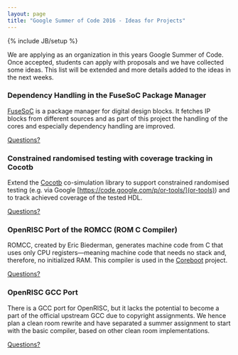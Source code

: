 ```yaml
---
layout: page
title: "Google Summer of Code 2016 - Ideas for Projects"
---
```

{% include JB/setup %}

We are applying as an organization in this years Google Summer of
Code. Once accepted, students can apply with proposals and we have
collected some ideas. This list will be extended and more details
added to the ideas in the next weeks.

### Dependency Handling in the FuseSoC Package Manager

[FuseSoC](https://github.com/olofk/fusesoc) is a package manager for
digital design blocks. It fetches IP blocks from different sources and
as part of this project the handling of the cores and especially
dependency handling are improved.

[Questions?](mailto:gsoc@fossi-foundation.org)

### Constrained randomised testing with coverage tracking in Cocotb

Extend the [Cocotb](http://potential.ventures/cocotb/) co-simulation
library to support constrained randomised testing (e.g. via Google
[https://code.google.com/p/or-tools/](or-tools)) and to track achieved
coverage of the tested HDL.

[Questions?](mailto:gsoc@fossi-foundation.org)

### OpenRISC Port of the ROMCC (ROM C Compiler)

ROMCC, created by Eric Biederman, generates machine code from C that
uses only CPU registers—meaning machine code that needs no stack and,
therefore, no initialized RAM. This compiler is used in the
[Coreboot](https://www.coreboot.org/) project.

[Questions?](mailto:gsoc@fossi-foundation.org)

### OpenRISC GCC Port

There is a GCC port for OpenRISC, but it lacks the potential to become
a part of the official upstream GCC due to copyright assignments. We
hence plan a clean room rewrite and have separated a summer assignment
to start with the basic compiler, based on other clean room
implementations.

[Questions?](mailto:gsoc@fossi-foundation.org)
